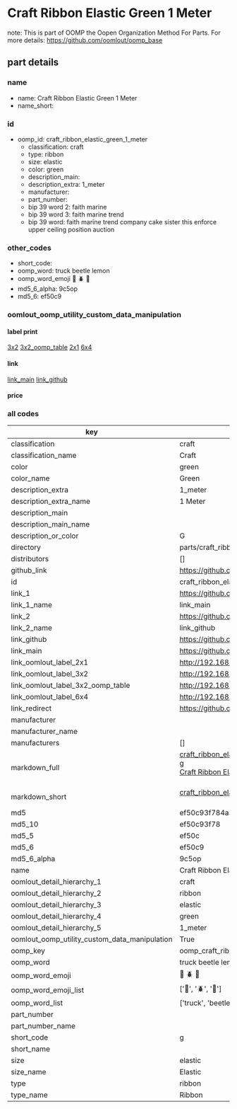 # Craft Ribbon Elastic Green 1 Meter  

note: This is part of OOMP the Oopen Organization Method For Parts. For more details: https://github.com/oomlout/oomp_base

##  part details
  







### name
* name: Craft Ribbon Elastic Green 1 Meter
* name_short: 
### id
* oomp_id: craft_ribbon_elastic_green_1_meter
  * classification: craft
  * type: ribbon
  * size: elastic
  * color: green
  * description_main: 
  * description_extra: 1_meter
  * manufacturer: 
  * part_number: 
  * bip 39 word 2: faith marine
  * bip 39 word 3: faith marine trend
  * bip 39 word: faith marine trend company cake sister this enforce upper ceiling position auction

### other_codes
* short_code: 
* oomp_word: truck beetle lemon
* oomp_word_emoji :truck: :beetle: :lemon:
* md5_6_alpha: 9c5op
* md5_6: ef50c9






### oomlout_oomp_utility_custom_data_manipulation
#### label print
[3x2](http://192.168.1.245:1112/?label=oomp%209c5op)
[3x2_oomp_table](http://192.168.1.108:1112/?label=oomp%209c5op)
[2x1](http://192.168.1.242:1112/?label=oomp%209c5op)
[6x4](http://192.168.1.55:1112/?label=oomp%209c5op)    

#### link

[link_main](https://github.com/oomlout/oomlout_oomp_version_1_messy/tree/main/parts/craft_ribbon_elastic_green_1_meter) [link_github](https://github.com/oomlout/oomlout_oomp_version_1_messy/tree/main/parts/craft_ribbon_elastic_green_1_meter)                             

#### price







### all codes 
| key | value |  
| --- | --- |  
| classification | craft |  
| classification_name | Craft |  
| color | green |  
| color_name | Green |  
| description_extra | 1_meter |  
| description_extra_name | 1 Meter |  
| description_main |  |  
| description_main_name |  |  
| description_or_color | G  |  
| directory | parts/craft_ribbon_elastic_green_1_meter |  
| distributors | [] |  
| github_link | https://github.com/oomlout/oomlout_oomp_part_src/tree/main/parts/craft_ribbon_elastic_green_1_meter |  
| id | craft_ribbon_elastic_green_1_meter |  
| link_1 | https://github.com/oomlout/oomlout_oomp_version_1_messy/tree/main/parts/craft_ribbon_elastic_green_1_meter |  
| link_1_name | link_main |  
| link_2 | https://github.com/oomlout/oomlout_oomp_version_1_messy/tree/main/parts/craft_ribbon_elastic_green_1_meter |  
| link_2_name | link_github |  
| link_github | https://github.com/oomlout/oomlout_oomp_version_1_messy/tree/main/parts/craft_ribbon_elastic_green_1_meter |  
| link_main | https://github.com/oomlout/oomlout_oomp_version_1_messy/tree/main/parts/craft_ribbon_elastic_green_1_meter |  
| link_oomlout_label_2x1 | http://192.168.1.242:1112/?label=oomp%209c5op |  
| link_oomlout_label_3x2 | http://192.168.1.245:1112/?label=oomp%209c5op |  
| link_oomlout_label_3x2_oomp_table | http://192.168.1.108:1112/?label=oomp%209c5op |  
| link_oomlout_label_6x4 | http://192.168.1.55:1112/?label=oomp%209c5op |  
| link_redirect | https://github.com/oomlout/oomlout_oomp_version_1_messy/tree/main/parts/craft_ribbon_elastic_green_1_meter |  
| manufacturer |  |  
| manufacturer_name |  |  
| manufacturers | [] |  
| markdown_full | [craft_ribbon_elastic_green_1_meter](none)<br>[g](none)<br>[Craft Ribbon Elastic Green 1 Meter](none)<br><br> |  
| markdown_short | [craft_ribbon_elastic_green_1_meter](none)<br><br> |  
| md5 | ef50c93f784a3c1b261022e9d0220290 |  
| md5_10 | ef50c93f78 |  
| md5_5 | ef50c |  
| md5_6 | ef50c9 |  
| md5_6_alpha | 9c5op |  
| name | Craft Ribbon Elastic Green 1 Meter |  
| oomlout_detail_hierarchy_1 | craft |  
| oomlout_detail_hierarchy_2 | ribbon |  
| oomlout_detail_hierarchy_3 | elastic |  
| oomlout_detail_hierarchy_4 | green |  
| oomlout_detail_hierarchy_5 | 1_meter |  
| oomlout_oomp_utility_custom_data_manipulation | True |  
| oomp_key | oomp_craft_ribbon_elastic_green_1_meter |  
| oomp_word | truck beetle lemon |  
| oomp_word_emoji | :truck: :beetle: :lemon: |  
| oomp_word_emoji_list | [':truck:', ':beetle:', ':lemon:'] |  
| oomp_word_list | ['truck', 'beetle', 'lemon'] |  
| part_number |  |  
| part_number_name |  |  
| short_code | g |  
| short_name |  |  
| size | elastic |  
| size_name | Elastic |  
| type | ribbon |  
| type_name | Ribbon |  
